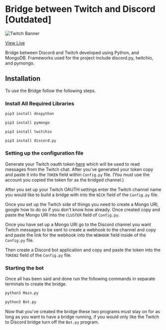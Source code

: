 # Bridge between Twitch and Discord [Outdated]

![Twitch Banner](https://upload.wikimedia.org/wikipedia/commons/thumb/c/ce/Twitch_logo_2019.svg/1280px-Twitch_logo_2019.svg.png)

[View Live](https://discord.gg/yYUYPr)

Bridge between Discord and Twitch developed using Python, and MongoDB. Frameworks used for the project include discord.py, twitchio, and pymongo.

## Installation

To use the Bridge follow the following steps.

### Install All Required Libraries

```cmd
pip3 install dnspython
```

```cmd
pip3 install pymongo
```

```cmd
pip3 install twitchio
```

```cmd
pip3 install discord.py
```

### Setting up the configuration file

Generate your Twitch oauth token [here](https://twitchapps.com/tmi/) which will be used to read messages from the Twitch chat. After you've generated your token copy and paste it into the `TOKEN` field within `Config.py` file. (You must use the account you copied the token for as the bridged channel.)

After you set up your Twitch OAUTH settings enter the Twitch channel name you would like to build a bridge with into the `NICK` field of the `Config.py` file.

Once you set up the Twitch side of things you need to create a Mongo URI, google how to do so if you don't know how already. Once created copy and paste the Mongo URI into the `CLUSTER` field of `Config.py`.

Once you have set up a Mongo URI go to the Discord channel you want Twitch messages to be sent to create a webhook to the channel and copy and paste the link for the webhook into the `WEBHOOK` field inside of the `Config.py` file.

Then create a Discord bot application and copy and paste the token into the `TOKEN2` field of the `Config.py` file.


### Starting the bot

Once all has been said and done run the following commands in separate terminals to create the bridge.

```cmd
python3 Main.py
```

```cmd
python3 Bot.py
```

Now that you've created the bridge these two programs must stay on for as long as you want to have a bridge running, if you would only like the Twitch to Discord bridge turn off the `Bot.py` program.
